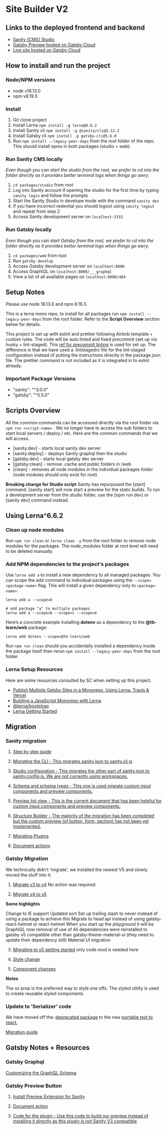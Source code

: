# Site Builder V2

## Links to the deployed frontend and backend

* [Sanity (CMS) Studio](https://tblearn.sanity.studio/desk)
* [Gatsby Preview hosted on Gatsby Cloud](https://preview-tblearn.gatsbyjs.io/)
* [Live site hosted on Gatsby Cloud](https://tblearn.gatsbyjs.io/)

## How to install and run the project

### Node/NPM versions

* node v18.13.0
* npm v8.19.3

### Install

1. Git clone project
2. Install Lerna `npm install -g lerna@6.6.2` 
3. Install Sanity cli `npm install -g @sanity/cli@3.12.2`
4. Install Gatsby cli `npm install -g gatsby-cli@5.6.0`
5. Run `npm install --legacy-peer-deps` from the root folder of the repo. This should install npms in both packages (studio + web).

### Run Sanity CMS locally

*Even though you can start the studio from the root, we prefer to cd into the folder directly as it provides better terminal logs when things go awry.*

1. `cd packages/studio` from root
2. Log into Sanity account if opening the studio for the first time by typing `sanity login` and follow the prompts
3. Start the Sanity Studio in develope mode with the command `sanity dev`
4. If you have incorrect redential you should logout using `sanity logout` and repeat from step 2
5. Access Sanity development server on `localhost:3333`

### Run Gatsby locally

*Even though you can start Gatsby from the root, we prefer to cd into the folder directly as it provides better terminal logs when things go awry.*

1. `cd packages/web` from root
2. Run `gatsby develop`
3. Access Gatsby development server on `localhost:8000`
4. Access GraphiQL on `localhost:8000/___graphql`
5. View a list of all available pages on `localhost:8000/404`

## Setup Notes

Please use node 18.13.0 and npm 8.19.3.

This is a lerna mono repo, to install for all packages run `npm install --legacy-peer-deps` from the root folder. Refer to the **Script Overview** section below for details.

This project is set up with eslint and prettier following Airbnb template + custom rules. The code will be auto linted and fixed precommit (set up via husky + lint-staged). This [ref for precommit linting](https://laurieontech.com/posts/husky/) is used for set up. The difference is that we have used a .lintstagedrc file for the lint-staged configuration instead of putting the instructions directly in the package.json file. The prettier command is not included as it is integrated in to eslint already.

### Important Package Versions

* "sanity": "^3.0.0"
* "gatsby": "^5.5.0"

## Scripts Overview

All the common commands can be accessed directly via the root folder via `npm run <script-name>` . We no longer have to access the sub folders to start local servers / deploy / etc. Here are the common commands that we will access.
* [sanity:dev] - starts local sanity dev server
* [sanity:deploy] - deploys Sanity graphql then the studio
* [gatsby:dev] - starts local gatsby dev server
* [gatsby:clean] - remove .cache and public folders in /web
* [clean] - removes all node modules in the individual packages folder (node modules should only exist for root)

**Breaking change for Studio script**
Sanity has repurposed the [start] command. [sanity start] will now start a preview for the static builds. To run a development server from the studio folder, use the [npm run dev] or [sanity dev] command instead.

## Using Lerna^6.6.2

### Clean up node modules

Run `npm run clean` or `lerna clean -y` from the root folder to remove node modules for the packages. The node_modules folder at root level will need to be deleted manually.

### Add NPM dependencies to the project's packages

Use `lerna add a` to install a new dependency to all managed packages. You can scope the add command to individual packages using the `--scope=<package-name>` flag. This will install a given dependency only to `<package-name>`:
```
lerna add a --scope=b

# add package "a" to multiple packages
lerna add a --scope=b --scope=c --scope=d  
```

Here’s a concrete example installing **dotenv** as a dependency to the **@tb-learn/web** package:
```
lerna add dotenv --scope=@tb-learn/web  
```

Run `npm run clean` should you accidentally installed a dependency inside the package itself then rerun `npm install --legacy-peer-deps` from the root folder.

### Lerna Setup Resources

Here are some resources consulted by SC when setting up this project.
* [Publish Multiple Gatsby Sites in a Monorepo, Using Lerna, Travis & Vercel](https://www.gatsbyjs.com/blog/2019-01-01-publish-multiple-gatsby-sites/)
* [Building a JavaScript Monorepo with Lerna](https://javascript.plainenglish.io/javascript-monorepo-with-lerna-5729d6242302)
* [@lerna/bootstrap](https://www.npmjs.com/package/@lerna/bootstrap)
* [Lerna Getting Started](https://lerna.js.org/docs/getting-started)

## Migration

### Sanity migration

1. [Step by step guide](https://www.sanity.io/docs/example-migrating-the-blog-template-from-studio-v2-to-v3)

2. [Migrating the CLI - This migrates sanity.json to sanity.cli.js](https://www.sanity.io/docs/migrating-the-cli)

3. [Studio configuration - This migrates the other part of sanity.json to sanity.config.js. We are not currently using workspaces.](https://www.sanity.io/docs/migrating-studio-configuration)

4. [Schema and schema types - This one is used migrate custom input components and preview components.](https://www.sanity.io/docs/migrating-schema-types)

5. [Preview list view - This is the current document that has been helpful for custom input components and preview components.](https://www.sanity.io/docs/previews-list-views)

6. [Structure Builder - The majority of the migration has been completed but the custom preview (of button, form, section) has not been yet implemented.](https://www.sanity.io/docs/migrating-custom-structure-and-default-document-node)

7. [Migrating Plugins](https://www.sanity.io/docs/migrating-plugins)

8. [Document actions](https://www.sanity.io/docs/document-actions)

### Gatsby Migration

We technically didn't 'migrate', we installed the newest V5 and slowly moved the stuff into it.

1. [Migrate v3 to v4](https://www.gatsbyjs.com/docs/reference/release-notes/migrating-from-v3-to-v4/) No action was required

2. [Migrate v4 to v5](https://www.gatsbyjs.com/docs/reference/release-notes/migrating-from-v4-to-v5/)

**Some highlights**

Change to IE support
Updated sort
Set up trailing slash to never instead of using a package to achieve this
Migrate to head api instead of using gatsby-react-helmet or react-helmet
When you start up the playground it will be GraphiQL now
removal of use of <StaticQuery />
All dependencies were reinstalled to gatsby v5 compatible other than gatsby-theme-material-ui (they need to update their dependency still)
Material UI migration

3. [Migrating to v5 getting started](https://mui.com/material-ui/migration/migration-v4/) only code mod is needed here

4. [Style change](https://mui.com/material-ui/migration/v5-style-changes/)

5. [Component changes](https://mui.com/material-ui/migration/v5-component-changes/)

**Notes**

The sx prop is the preferred way to style one offs. The styled utility is used to create reusable styled components.

### Update to 'Serializer' code

We have moved off the: [deprecated package](https://github.com/sanity-io/block-content-to-react) to the new [portable text to react.](https://www.sanity.io/docs/portable-text-to-react)

[Migration guide](https://www.sanity.io/docs/portable-text-to-react)

## Gatsby Notes + Resources

### Gatsby Graphql

[Customizing the GraphQL Schema](https://www.gatsbyjs.com/docs/reference/graphql-data-layer/schema-customization/)

### Gatsby Preview Button

1. [Install Preview Extension for Sanity](https://support.gatsbyjs.com/hc/en-us/articles/4877130019731-Install-Preview-Extension-for-Sanity)

2. [Document action](https://www.sanity.io/docs/document-actions)

3. [Code for the plugin - Use this code to build our preview instead of installing it directly as this plugin is not Sanity V3 compatible](https://www.npmjs.com/package/%40nwazuo/sanity-plugin-gatsby-cloud-preview?activeTab=explore)